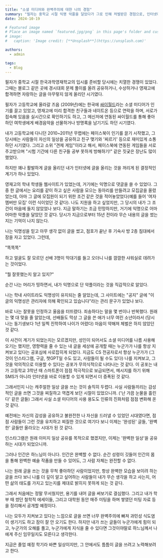 ```yaml
---
title: "소셜 미디어와 완벽주의에 대한 나의 경험"
summary: "필자는 중학교 시절 익명 악플을 달았다가 그로 인해 처벌받은 경험으로, 인터넷에 글을 올리는 것에 대한 두려움을 갖게 되었다. 이후 소셜 미디어가 발전하면서 사람들은 완벽한 일상만을 공유하는 경향이 강해졌고, 필자도 완벽주의에 사로잡혀 글을 쓰기 어려워했다. 그러나 최근에는 자신의 불완전함을 인정하고, 사람들에게 힘과 지식을 줄 수 있는 글을 용기 내어 쓰기로 결심했다."
date: 2024-10-19

# Featured image
# Place an image named `featured.jpg/png` in this page's folder and customize its options here.
# image:
#   caption: 'Image credit: [**Unsplash**](https://unsplash.com)'

authors:
  - admin

tags:
  - Blog
---
```


필자가 중학교 시절 한국과학영재학교의 입시를 준비할 당시에는 치열한 경쟁이 있었다. 그때는 블로그 같은 곳에 경시대회 문제 풀이를 올려 공유하거나, 수상하거나 영재고에 합격하면 자랑하는 글을 아무렇지 않게 올리던 시기였다.

필자가 고등학교에 올라갈 즈음 (2009년)에는 한국에 [싸이월드](https://www.cyworld.com/cyworld/welcome)라는 소셜 미디어가 인기를 끌고 있었고, 영재고에 미리 합격한 친구들과 네이트온 등으로 연락을 하며, 서로가 접속해 있음을 실시간으로 확인하기도 하고, 그 메신저에 연동된 싸이월드를 통해 좋아하던 여학생에게 배경음악을 선물하거나 방명록을 남기기도 하던 시기였다.

내가 고등학교에 다니던 2010~2011년 무렵에는 페이스북이 인기를 끌기 시작했고, 그 당시에는 사람들이 자신의 일상을 공유하고 친구 맺기와 '찌르기' 등으로 재미있게 소통하던 시기였다. 그리고 소위 "견제 게임"이라고 해서, 페이스북에 연동된 게임들을 서로 주고받으며 "시험 기간에 다른 친구들 공부 못하게 방해하기!" 같은 짓궂은 장난도 많이 했었다.

하지만 꽤나 활발하게 글을 올리던 내가 인터넷에 글을 올리는 것을 꺼리게 된 결정적인 계기가 하나 있었다.

영재고의 학내 학생들 웹사이트가 있었는데, 거기에는 익명으로 댓글을 쓸 수 있었다. 그중 한 글에서는 요리를 같이 하고 싶은 사람을 모으는 동아리를 만들려고 모집글을 올렸었는데, 아마 그 글에 모집원이 되기 위한 조건 같은 것을 적어놓았었다(예를 들어 '여자 멤버만 모집' 이런 식이었던 것 같다). 나도 지원을 하고 싶었지만, 그 당시의 내가 그 조건이 마음에 들지 않았었나 보다. 지금 말하기는 조금 민망하지만, 거기에 익명으로 어마어마한 악플을 달았던 것 같다. 당시가 지금으로부터 15년 전이라 무슨 내용의 글을 썼는지는 기억이 나지 않는다.

나는 익명성을 믿고 아무 생각 없이 글을 썼고, 점호가 끝난 후 기숙사 방 2층 침대에서 잠을 자고 있었다. 그런데,

"똑똑똑"

하고 얼굴도 잘 모르던 선배 3명이 막대기를 들고 오더니 나를 깜깜한 샤워실로 데려가는 것이었다.

"뭘 잘못했는지 알고 있지?"

순간 나는 머리가 띵하면서, 내가 익명으로 단 악플이라는 것을 직감적으로 알았다.

나는 학내 사이트라도 익명성이 유지되는 줄 알았는데, 그 사이트에는 "공지" 글에 "이 글의 익명성은 관리자에 의해 확인되고 있습니다"라는 관리 문구가 있었나 보다.

바로 나는 잘못을 인정하고 울음을 터뜨렸다. 죄송하다는 말을 몇 번이나 반복했다. 원래는 몇 대 맞을 줄 알았는데, 선배들도 막상 그 글을 쓴 애가 너무 여린 소년이라서 (당시 나는 동기생보다 1년 일찍 진학하여 나이가 어렸다) 마음이 약해져 체벌은 하지 않았던 것 같다.

이 사건이 계기가 되었는지는 모르겠지만, 성인이 되어서도 소셜 미디어를 나름 사용해 오기는 했지만, 영향력을 줄 수 있는 내 글을 세상에 공개할 때는 누군가가 나를 항상 지켜보고 있다는 공포심에 사로잡히게 되었다. 지금도 CS 전공자로서 항상 누군가가 (그것이 인스타그램, 구글, 챗GPT일 수도 있고, 사람들이 될 수도 있다) 나를 지켜보고, 그것을 악의적으로 이용할 수 있다는 공포가 무의식적으로 나타나는 것 같다. 이 공포는 내가 고등학교 3학년 때 스마트폰이 점점 적극적으로 보급되면서, 메시지를 하기 위해 SMS가 아니라 인터넷을 바로 이용할 수 있게 되면서 더 증폭된 것 같다.

그래서인지 나는 캐주얼한 일상 글을 쓰는 것이 솔직히 두렵다. 사실 사람들끼리는 감성적인 글을 쓰면 그것을 찌질하고 역겹게 보던 시절이 있었으니까. ('난 가끔 눈물을 흘린다' 같은 글들) 그래서 사실 소셜 미디어의 사용 용도도 인류의 진화처럼 점점 변화해 온 것 같다.

예전에는 자신의 감성을 공유하고 불완전한 나 자신을 드러낼 수 있었던 시대였다면, 점점 사람들이 그런 것을 유치하고 찌질한 것으로 여기다 보니 이제는 '완성된' 글들, '완벽한' 글들만 올라오는 시대가 된 것 같다.

인스타그램은 원래 이미지 일상 공유를 목적으로 했겠지만, 이제는 '완벽한 일상'을 공유하는 시대가 되었으니까.

그러나 인간은 하느님이 아니다. 인간은 완벽할 수 없다. 순간 성령이 깃들어 인간의 몸을 통해 완벽한 예술 작품을 만들 수 있어도, 그 사람 자체는 완전할 수 없다.

나는 원래 글을 쓰는 것을 무척 좋아하던 사람이었지만, 항상 완벽한 모습을 보이려 하는 글을 쓰다 보니 나를 더 깊이 알고 싶어하는 사람들이 내가 무슨 생각을 하고 사는지, 어떤 삶의 태도를 가지고 있는지를 제대로 밝히지 못하게 되는 것 같다.

그래서 처음에는 정말 무서웠지만, 용기를 내어 글을 써보기로 결심했다. 그리고 내가 학부 때 썼던 철학적 에세이들, 그리고 대학원 동안 매주 미팅을 하며 쌓였던 미팅 자료 등을 정리해서 공개할 예정이다.

나는 모두가 지켜보고 있다는 느낌으로 글을 쓰면 너무 완벽주의에 빠져 과민성 식도염이 생기기도 하고 잠이 잘 안 오기도 한다. 하지만 내가 쓰는 글들이 누군가에게 힘이 되고, 누군가의 오해를 풀고, 누군가에게 지식을 줄 수 있다면 그것이야말로 하느님께서 나에게 주신 임무일지도 모른다고 생각한다.

지금은 졸업 예정 학기라 바쁜 일상이지만, 그 안에서도 틈틈이 글을 쓰려고 노력해보려고 한다.
